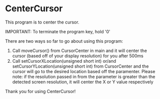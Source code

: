 # CenterCursor
This program is to center the cursor. 

IMPORTANT: To terminate the program key, hold '0'

There are two ways so far to go about using this program:
1) Call moveCursor() from CursorCenter in main and it will center the cursor (based off of your display resolution) for you after 500ms
2) Call setCursorXLocation(unsigned short int) or/and setCursorYLocation(unsigned short int) from CursorCenter and the cursor will go to the desired location based off the paramenter.
   Please note: if the resolution passed in from the parameter is greater than the detected screen resolution, it will center the X or Y value respectively

Thank you for using CenterCursor!
